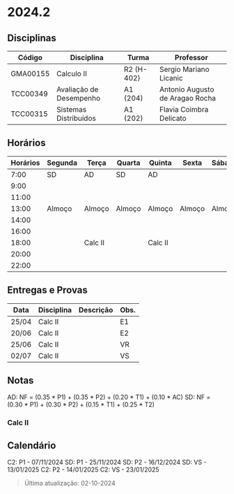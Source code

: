 # 2024.2

## Disciplinas

| Código   | Disciplina              | Turma      | Professor                       |
|----------|-------------------------|------------|---------------------------------|
| GMA00155 | Calculo II              | R2 (H-402) | Sergio Mariano Licanic          |
| TCC00349 | Avaliação de Desempenho | A1 (204)   | Antonio Augusto de Aragao Rocha |
| TCC00315 | Sistemas Distribuídos   | A1 (202)   | Flavia Coimbra Delicato         |

## Horários

| Horários | Segunda | Terça   | Quarta  | Quinta  | Sexta   | Sábado  |
|----------|---------|---------|---------|---------|---------|---------|
|7:00      | SD      | AD      | SD      | AD      |         |         |
|9:00      |         |         |         |         |         |         |
|11:00     |         |         |         |         |         |         |
|13:00     |Almoço   |Almoço   |Almoço   |Almoço   |Almoço   |Almoço   |
|14:00     |         |         |         |         |         |         |
|16:00     |         |         |         |         |         |         |
|18:00     |         | Calc II |         | Calc II |         |         |
|20:00     |         |         |         |         |         |         |
|22:00     |         |         |         |         |         |         |

## Entregas e Provas

| Data  | Disciplina | Descrição | Obs.|
|-------|------------|----|----|
| 25/04 | Calc II|   | E1 |    |
| 20/06 | Calc II|   | E2 |    |
| 25/06 | Calc II|   | VR |    |
| 02/07 | Calc II|   | VS |    |

## Notas
AD: NF = (0.35 * P1) + (0.35 * P2) + (0.20 * T1) + (0.10 * AC)
SD: NF = (0.30 * P1) + (0.30 * P2) + (0.15 * T1) + (0.25 * T2)

### Calc II

## Calendário
C2: P1 - 07/11/2024
SD: P1 - 25/11/2024
SD: P2 - 16/12/2024
SD: VS - 13/01/2025
C2: P2 - 14/01/2025
C2: VS - 23/01/2025

> Última atualização: 02-10-2024

